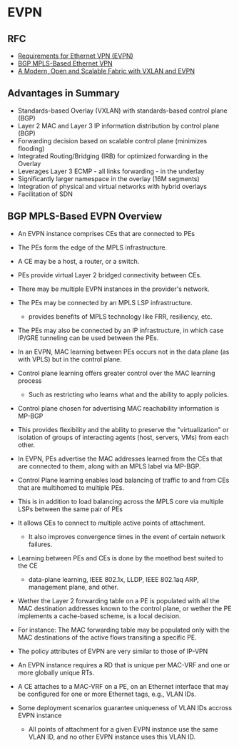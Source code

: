 # EVPN

## RFC

* [Requirements for Ethernet VPN (EVPN)](https://tools.ietf.org/html/rfc7209)
* [BGP MPLS-Based Ethernet VPN](https://tools.ietf.org/html/rfc7432)
* [A Modern, Open and Scalable Fabric with VXLAN and EVPN](https://www.cisco.com/c/dam/en/us/td/docs/switches/datacenter/nexus9000/sw/vxlan_evpn/VXLAN_EVPN.pdf)

## Advantages in Summary

- Standards-based Overlay (VXLAN) with standards-based control plane (BGP)
- Layer 2 MAC and Layer 3 IP information distribution by control plane (BGP)
- Forwarding decision based on scalable control plane (minimizes flooding)
- Integrated Routing/Bridging (IRB) for optimized forwarding in the Overlay
- Leverages Layer 3 ECMP - all links forwarding - in the underlay
- Significantly larger namespace in the overlay (16M segments)
- Integration of physical and virtual networks with hybrid overlays
- Facilitation of SDN

## BGP MPLS-Based EVPN Overview

- An EVPN instance comprises CEs that are connected to PEs
- The PEs form the edge of the MPLS infrastructure.
- A CE may be a host, a router, or a switch.
- PEs provide virtual Layer 2 bridged connectivity between CEs.
- There may be multiple EVPN instances in the provider's network.

- The PEs may be connected by an MPLS LSP infrastructure.
  - provides benefits of MPLS technology like FRR, resiliency, etc.
- The PEs may also be connected by an IP infrastructure, in which case IP/GRE
  tunneling can be used between the PEs.

- In an EVPN, MAC learning between PEs occurs not in the data plane (as with
  VPLS) but in the control plane.
- Control plane learning offers greater control over the MAC learning process
  - Such as restricting who learns what and the ability to apply policies.
- Control plane chosen for advertising MAC reachability information is MP-BGP
- This provides flexibility and the ability to preserve the "virtualization" 
  or isolation of groups of interacting agents (host, servers, VMs) from each 
  other.
- In EVPN, PEs advertise the MAC addresses learned from the CEs that are 
  connected to them, along with an MPLS label via MP-BGP.
- Control Plane learning enables load balancing of traffic to and from CEs that
  are multihomed to multiple PEs.
- This is in addition to load balancing across the MPLS core via multiple LSPs
  between the same pair of PEs
- It allows CEs to connect to multiple active points of attachment.
  - It also improves convergence times in the event of certain network failures.
  
- Learning between PEs and CEs is done by the moethod best suited to the CE
  - data-plane learning, IEEE 802.1x, LLDP, IEEE 802.1aq ARP, management plane,
    and other.

- Wether the Layer 2 forwarding table on a PE is populated with all the MAC
  destination addresses known to the control plane, or wether the PE implements 
  a cache-based scheme, is a local decision.
- For instance: The MAC forwarding table may be populated only with the
  MAC destinations of the active flows transiting a specific PE.
- The policy attributes of EVPN are very similar to those of IP-VPN
- An EVPN instance requires a RD that is unique per MAC-VRF and one or more 
  globally unique RTs.
- A CE attaches to a MAC-VRF on a PE, on an Ethernet interface that may be 
  configured for one or more Ethernet tags, e.g., VLAN IDs.
- Some deployment scenarios guarantee uniqueness of VLAN IDs accross EVPN instance
  - All points of attachment for a given EVPN instance use the same VLAN ID, 
    and no other EVPN instance uses this VLAN ID.
    
